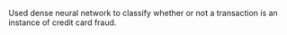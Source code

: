 Used dense neural network to classify whether or not a transaction is an instance of credit card fraud. 
